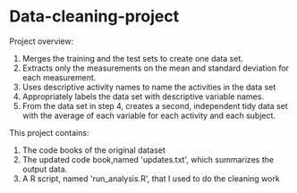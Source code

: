 # Data-cleaning-project
Project overview:
1. Merges the training and the test sets to create one data set.
2. Extracts only the measurements on the mean and standard deviation for each measurement.
3. Uses descriptive activity names to name the activities in the data set
4. Appropriately labels the data set with descriptive variable names.
5. From the data set in step 4, creates a second, independent tidy data set with the average of each variable for each activity and each subject.

This project contains:
1. The code books of the original dataset
2. The updated code book,named 'updates.txt', which summarizes the output data.
3. A R script, named 'run_analysis.R', that I used to do the cleaning work
